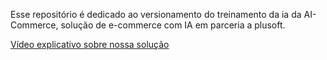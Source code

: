 Esse repositório é dedicado ao versionamento do treinamento da ia da AI-Commerce, solução de e-commerce com IA em parceria a plusoft.

[Vídeo explicativo sobre nossa solução](https://youtu.be/o8Ccg2LGvu0)
